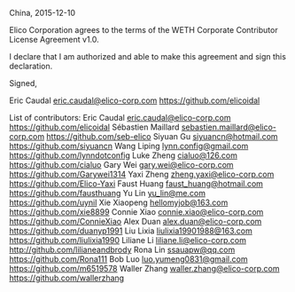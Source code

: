 China, 2015-12-10

Elico Corporation agrees to the terms of the WETH Corporate Contributor License
Agreement v1.0.

I declare that I am authorized and able to make this agreement and sign this
declaration.

Signed,

Eric Caudal eric.caudal@elico-corp.com https://github.com/elicoidal

List of contributors:
Eric Caudal eric.caudal@elico-corp.com https://github.com/elicoidal
Sébastien Maillard sebastien.maillard@elico-corp.com https://github.com/seb-elico
Siyuan Gu siyuancn@hotmail.com https://github.com/siyuancn
Wang Liping lynn.config@gmail.com https://github.com/lynndotconfig
Luke Zheng cialuo@126.com https://github.com/cialuo
Gary Wei gary.wei@elico-corp.com https://github.com/Garywei1314
Yaxi Zheng zheng.yaxi@elico-corp.com https://github.com/Elico-Yaxi
Faust Huang faust_huang@hotmail.com https://github.com/fausthuang
Yu Lin yu_lin@me.com https://github.com/uynil
Xie Xiaopeng hellomyjob@163.com https://github.com/xie8899
Connie Xiao connie.xiao@elico-corp.com https://github.com/ConnieXiao
Alex Duan alex.duan@elico-corp.com https://github.com/duanyp1991
Liu Lixia liulixia19901988@163.com https://github.com/liulixia1990
Liliane Li liliane.li@elico-corp.com http://github.com/lilianeandbrody
Rona Lin ssauapw@qq.com https://github.com/Rona111
Bob Luo luo.yumeng0831@gmail.com https://github.com/m6519578
Waller Zhang waller.zhang@elico-corp.com https://github.com/wallerzhang
